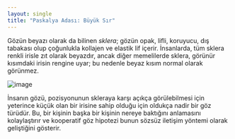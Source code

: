 ```yaml
---
layout: single
title: "Paskalya Adası: Büyük Sır"
---
```

Gözün beyazı olarak da bilinen *sklera*; gözün opak, lifli, koruyucu, dış tabakası olup çoğunlukla kollajen ve elastik lif içerir. İnsanlarda, tüm sklera renkli irisle zıt olarak beyazdır, ancak diğer memelilerde sklera, görünür kısımdaki irisin rengine uyar; bu nedenle beyaz kısım normal olarak görünmez.


![image](https://upload.wikimedia.org/wikipedia/commons/thumb/8/86/Sclera.PNG/305px-Sclera.PNG)


İnsanın gözü, pozisyonunun skleraya karşı açıkça görülebilmesi için yeterince küçük olan bir irisine sahip olduğu için oldukça nadir bir göz türüdür. Bu, bir kişinin başka bir kişinin nereye baktığını anlamasını kolaylaştırır ve kooperatif göz hipotezi bunun sözsüz iletişim yöntemi olarak geliştiğini gösterir.


